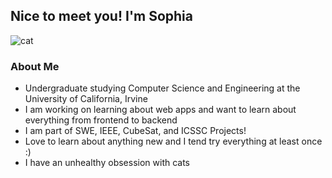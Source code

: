 ## Nice to meet you! I'm Sophia
![cat](https://github.com/transophia4/transophia4/assets/70120331/531f18e5-c29d-4e04-a590-a84d6c3e8779)
### About Me
- Undergraduate studying Computer Science and Engineering at the University of California, Irvine
- I am working on learning about web apps and want to learn about everything from frontend to backend
- I am part of SWE, IEEE, CubeSat, and ICSSC Projects!
- Love to learn about anything new and I tend try everything at least once :)
- I have an unhealthy obsession with cats
